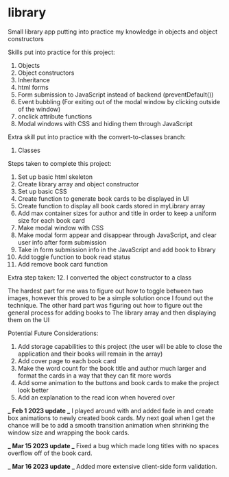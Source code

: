 # library

Small library app putting into practice my knowledge in objects and object constructors

Skills put into practice for this project:

1. Objects
2. Object constructors
3. Inheritance
4. html forms
5. Form submission to JavaScript instead of backend (preventDefault())
6. Event bubbling (For exiting out of the modal window by clicking outside of the window)
7. onclick attribute functions
8. Modal windows with CSS and hiding them through JavaScript

Extra skill put into practice with the convert-to-classes branch:

1. Classes

Steps taken to complete this project:

1. Set up basic html skeleton
2. Create library array and object constructor
3. Set up basic CSS
4. Create function to generate book cards to be displayed in UI
5. Create function to display all book cards stored in myLibrary array
6. Add max container sizes for author and title in order to keep a uniform size for each book card
7. Make modal window with CSS
8. Make modal form appear and disappear through JavaScript, and clear user info after form submission
9. Take in form submission info in the JavaScript and add book to library
10. Add toggle function to book read status
11. Add remove book card function

Extra step taken: 12. I converted the object constructor to a class

The hardest part for me was to figure out how to toggle between two images, however this proved to be a simple solution
once I found out the technique. The other hard part was figuring out how to figure out the general process for adding books to
The library array and then displaying them on the UI

Potential Future Considerations:

1. Add storage capabilities to this project (the user will be able to close the application and their books will remain in the array)
2. Add cover page to each book card
3. Make the word count for the book title and author much larger and format the cards in a way that they can fit more words
4. Add some animation to the buttons and book cards to make the project look better
5. Add an explanation to the read icon when hovered over

**_ Feb 1 2023 update _**
I played around with and added fade in and create box animations to newly created book cards. My next goal when I get the chance will be to add a smooth transition animation when shrinking the window size and wrapping the book cards.

**_ Mar 15 2023 update _**
Fixed a bug which made long titles with no spaces overflow off of the book card.

**_ Mar 16 2023 update _**
Added more extensive client-side form validation.
